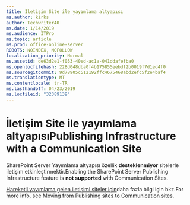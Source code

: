 ```yaml
---
title: İletişim Site ile yayımlama altyapısı
ms.author: kirks
author: Techwriter40
ms.date: 1/14/2019
ms.audience: ITPro
ms.topic: article
ms.prod: office-online-server
ROBOTS: NOINDEX, NOFOLLOW
localization_priority: Normal
ms.assetid: de63d2e1-f053-40ed-ac1a-041ddafefba0
ms.openlocfilehash: 228d048dba0f4b175855eebdf2b0019f7d1ed4f0
ms.sourcegitcommit: 9d78905c512192ffc4675468abd2efc5f2e4baf4
ms.translationtype: MT
ms.contentlocale: tr-TR
ms.lasthandoff: 04/23/2019
ms.locfileid: "32389139"
---
```

# <a name="publishing-infrastructure-with-a-communication-site"></a><span data-ttu-id="73be7-102">İletişim Site ile yayımlama altyapısı</span><span class="sxs-lookup"><span data-stu-id="73be7-102">Publishing Infrastructure with a Communication Site</span></span>


<span data-ttu-id="73be7-103">SharePoint Server Yayımlama altyapısı özellik **desteklenmiyor** sitelerle iletişim etkinleştirmektir.</span><span class="sxs-lookup"><span data-stu-id="73be7-103">Enabling the SharePoint Server Publishing Infrastructure feature is **not supported** with Communication Sites.</span></span> 
  
<span data-ttu-id="73be7-104">[Hareketli yayımlama gelen iletişimi siteler için](https://docs.microsoft.com/sharepoint/publishing-sites-classic-to-modern-experience)daha fazla bilgi için bkz.</span><span class="sxs-lookup"><span data-stu-id="73be7-104">For more info, see [Moving from Publishing sites to Communication sites](https://docs.microsoft.com/sharepoint/publishing-sites-classic-to-modern-experience).</span></span> 
  

